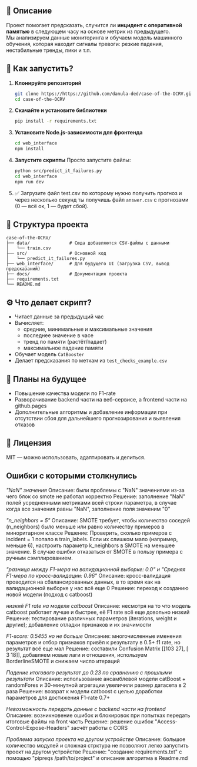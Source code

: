 ## 📌 Описание

Проект помогает предсказать, случится ли **инцидент с оперативной памятью** в следующем часу на основе метрик из предыдущего.  
Мы анализируем данные мониторинга и обучаем модель машинного обучения, которая находит сигналы тревоги: резкие падения, нестабильные тренды, пики и т.п.

## 🚀 Как запустить?

1. **Клонируйте репозиторий**
   ```bash
   git clone https://https://github.com/danula-ded/case-of-the-OCRV.git
   cd case-of-the-OCRV
   ```
2. **Скачайте и установите библиотеки** 
   ```bash
   pip install -r requirements.txt
   ```

3. **Установите Node.js-зависимости для фронтенда**
   ```bash
   cd web_interface
   npm install
   ```

4. **Запустите скрипты**
   Просто запустите файлы:
   ```bash
   python src/predict_it_failures.py
   cd web_interface
   npm run dev
   ```

5. ✅ Загрузите файл test.csv по которому нужно получить прогноз и через несколько секунд ты получишь файл `answer.csv` с прогнозами (0 — всё ок, 1 — будет сбой).

## 📁 Структура проекта

```
case-of-the-OCRV/
├── data/               # Сюда добавляются CSV-файлы с данными
│   └── train.csv
├── src/                # Основной код
│   └── predict_it_failures.py
├── web_interface/      # Для будущего UI (загрузка CSV, вывод предсказаний)
├── docs/               # Документация проекта
├── requirements.txt
└── README.md
```

## ⚙️ Что делает скрипт?

- Читает данные за предыдущий час
- Вычисляет:
  - средние, минимальные и максимальные значения
  - последнее значение в часе
  - тренд по памяти (растёт/падает)
  - максимальное падение памяти
- Обучает модель `CatBooster`
- Делает предсказания по меткам из `test_checks_example.csv`

## 🧩 Планы на будущее

- Повышение качества модели по F1-rate
- Разворачивание backend части на веб-сервисе, а frontend части на github.pages
- Дополнительные алгоритмы и добавление информации при отсутствии сбоя для дальнейшего прогнозирования и выявления отказов

## 📄 Лицензия

MIT — можно использовать, адаптировать и делиться.

## Ошибки с которыми столкнулись
*"NaN" значения*
Описание: были проблемы с "NaN" значениями из-за чего блок со smote не работал корректно
Решение: заполнение "NaN" полей усредненными метриками всей строки параметра, в случае когда все значения равны
"NaN", заполнение поля значеним "0"

*"n_neighbors = 5"*
Описание: SMOTE требует, чтобы количество соседей (n_neighbors) было меньше или равно количеству примеров в миноритарном классе
Решение: Проверить, сколько примеров с incident = 1 попало в train_labels. Если их слишком мало (например, меньше 6), настроить
параметр k_neighbors в SMOTE на меньшее значение. В случае ошибки отказаться от SMOTE в пользу примера с ручным сэмплированием.

*"разница между F1-мера на валидационной выборке: 0.0" и "Средняя F1-мера по кросс-валидации: 0.96"*
Описание: кросс-валидация проводится на сбалансированных данных, в то время как на валидационной выборке у нас всё еще 0
Решение: переход к созданию новой модели (подход с catboost)

*низкий F1 rate на модели catboost*
Описание: несмотря на то что модель catboost работает лучше и быстрее, её F1 rate всё еще довольно низкий
Решение: тестирование различных параметров (iterations, weight и другие); добавление отладки признаков и их значимости

*F1-score: 0.5455 но не больше*
Описание: многочисленные именения параметров и отбор признаков привёл к результату в 0.5+ f1 rate, но результат всё еще мал
Решение: составили Confusion Matrix [[103  27], [  3  18]], добавляем новые лаги и отношения, используем BorderlineSMOTE и снижаем число итераций

*Падение итогового результат до 0.23 по сравнению с прошлыми результати*
Описание: использование ансамблевой модели catBoost + randomFores и 30-минутной агрегации увеличили размер датасета в 2 раза
Решение: возврат к модели catboost c целью доработки параметров для достижения F1-rate 0.7+

*Невозможность передать данные с backend части на frontend*
Описание: возникновение ошибок и блокировок при попытках передать итоговые файлы на front часть
Решение: решение ошибок "Access-Control-Expose-Headers" засчёт работы с CORS 

*Проблема запуска проекта на другом устройстве*
Описание: большое количество модулей и сложная стрктура не позволяют легко запустить проект на другом устройстве
Решение: "создание requirements.txt" с помощью "pipreqs /path/to/project" и описание алгоритма в Readme.md

